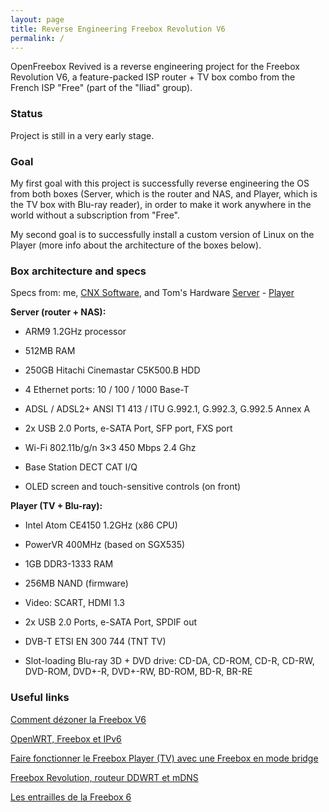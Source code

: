 ```yaml
---
layout: page
title: Reverse Engineering Freebox Revolution V6
permalink: /
---
```

OpenFreebox Revived is a reverse engineering project for the Freebox Revolution V6, a feature-packed ISP router + TV box combo from the French ISP "Free" (part of the "Iliad" group).

### Status
Project is still in a very early stage.

### Goal
My first goal with this project is successfully reverse engineering the OS from both boxes (Server, which is the router and NAS, and Player, which is the TV box with Blu-ray reader), in order to make it work anywhere in the world without a subscription from "Free".

My second goal is to successfully install a custom version of Linux on the Player (more info about the architecture of the boxes below).

### Box architecture and specs
Specs from: me, [CNX Software](https://www.cnx-software.com/2010/12/15/freebox-revolution-quadruple-play-set-top-box-internet-tv-voip-mobile/), and Tom's Hardware [Server](https://www.tomshardware.fr/freebox-revolution-ce-qui-se-cache-dans-le-serveur/) - [Player](https://www.tomshardware.fr/freebox-revolution-au-tour-du-player/)

**Server (router + NAS):**

* ARM9 1.2GHz processor

* 512MB RAM

* 250GB Hitachi Cinemastar C5K500.B HDD

* 4 Ethernet ports: 10 / 100 / 1000 Base-T

* ADSL / ADSL2+ ANSI T1 413 / ITU G.992.1, G.992.3, G.992.5 Annex A

* 2x USB 2.0 Ports, e-SATA Port, SFP port, FXS port

* Wi-Fi 802.11b/g/n 3×3 450 Mbps 2.4 Ghz

* Base Station DECT CAT I/Q

* OLED screen and touch-sensitive controls (on front)

**Player (TV + Blu-ray):**

* Intel Atom CE4150 1.2GHz (x86 CPU)

* PowerVR 400MHz (based on SGX535)

* 1GB DDR3-1333 RAM

* 256MB NAND (firmware)

* Video: SCART, HDMI 1.3

* 2x USB 2.0 Ports, e-SATA Port, SPDIF out

* DVB-T ETSI EN 300 744 (TNT TV)

* Slot-loading Blu-ray 3D + DVD drive: CD-DA, CD-ROM, CD-R, CD-RW, DVD-ROM, DVD+-R, DVD+-RW, BD-ROM, BD-R, BR-RE

### Useful links
[Comment dézoner la Freebox V6](https://korben.info/dezoner-freebox.html)

[OpenWRT, Freebox et IPv6](https://guillaume.vaillant.me/posts/2013-03-20-openwrt-freebox-et-ipv6/)

[Faire fonctionner le Freebox Player (TV) avec une Freebox en mode bridge](https://korben.info/tele-freebox-bridge.html)

[Freebox Revolution, routeur DDWRT et mDNS](https://clement.storck.me/blog/2011/08/freebox-revolution-routeur-ddwrt-et-mdns/)

[Les entrailles de la Freebox 6](https://www.oezratty.net/wordpress/2010/les-entrailles-de-la-freebox-6/)
